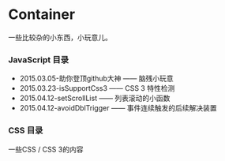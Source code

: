 # Container

一些比较杂的小东西，小玩意儿。

### JavaScript 目录

* 2015.03.05-助你登顶github大神  —— 脑残小玩意
* 2015.03.23-isSupportCss3  —— CSS 3 特性检测
* 2015.04.12-setScrollList —— 列表滚动的小函数
* 2015.04.12-avoidDblTrigger —— 事件连续触发的后续解决装置

### CSS 目录

一些CSS / CSS 3的内容